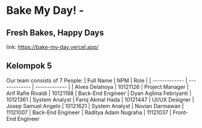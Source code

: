 # Bake My Day! - 
## Fresh Bakes, Happy Days 

link: https://bake-my-day.vercel.app/

## Kelompok 5 
Our team consists of 7 People:
| Full Name  | NPM | Role |
| ------------- | ------------- | ------------- |
| Alves Delahoya  | 10121126  | Project Manager
| Arif Rafie Rivaldi | 10121198 | Back-End Engineer
| Dyan Aqlima Febriyanti  | 10121361 |  System Analyst
| Fariq Akmal Hada  | 10121447 | UI/UX Designer
| Josep Samuel Angelo  | 10121621 | System Analyst
| Novian Darmawan	 | 11121007 | Back-End Engineer
| Raditya Adam Nugraha | 11121037 | Front-End Engineer
